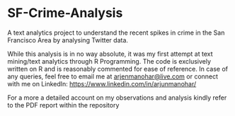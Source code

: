 # SF-Crime-Analysis
A text analytics project to understand the recent spikes in crime in the San Francisco Area by analysing Twitter data.

While this analysis is in no way absolute, it was my first attempt at text mining/text analytics through R Programming. The code is exclusively written on R and is reasonably commented for ease of reference. In case of any queries, feel free to email me at arjenmanohar@live.com or connect with me on LinkedIn: https://www.linkedin.com/in/arjunmanohar/

For a more a detailed account on my observations and analysis kindly refer to the PDF report within the repository
